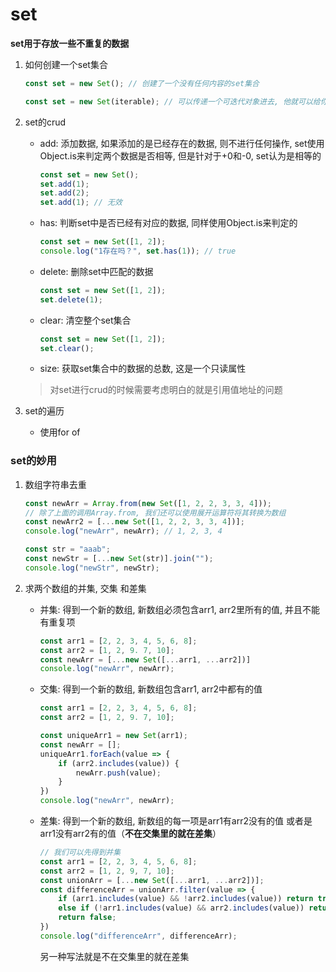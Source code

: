 # set

**set用于存放一些不重复的数据**

1. 如何创建一个set集合
    ```js
    const set = new Set(); // 创建了一个没有任何内容的set集合
    
    const set = new Set(iterable); // 可以传递一个可迭代对象进去, 他就可以给你创建一个具有初始内容的集合, 内容来自于可迭代对象每一次迭代的结果
    ```
2. set的crud
    - add: 添加数据, 如果添加的是已经存在的数据, 则不进行任何操作, set使用Object.is来判定两个数据是否相等, 但是针对于+0和-0, set认为是相等的
        ```js
        const set = new Set();
        set.add(1);
        set.add(2);
        set.add(1); // 无效
        ```
    - has: 判断set中是否已经有对应的数据, 同样使用Object.is来判定的
        ```js
        const set = new Set([1, 2]);
        console.log("1存在吗？", set.has(1)); // true
        ```
    - delete: 删除set中匹配的数据
        ```js
        const set = new Set([1, 2]);
        set.delete(1);
        ```
    
    - clear: 清空整个set集合
        ```js
        const set = new Set([1, 2]);
        set.clear();
        ```
    - size: 获取set集合中的数据的总数, 这是一个只读属性
    
    > 对set进行crud的时候需要考虑明白的就是引用值地址的问题

3. set的遍历
    - 使用for of

### set的妙用

1. 数组字符串去重
    ```js
    const newArr = Array.from(new Set([1, 2, 2, 3, 3, 4]));
    // 除了上面的调用Array.from, 我们还可以使用展开运算符将其转换为数组
    const newArr2 = [...new Set([1, 2, 2, 3, 3, 4])];
    console.log("newArr", newArr); // 1, 2, 3, 4

    const str = "aaab";
    const newStr = [...new Set(str)].join("");
    console.log("newStr", newStr);
    ```

2. 求两个数组的并集, 交集 和差集
    - 并集: 得到一个新的数组, 新数组必须包含arr1, arr2里所有的值, 并且不能有重复项
        ```js
        const arr1 = [2, 2, 3, 4, 5, 6, 8];
        const arr2 = [1, 2, 9. 7, 10];
        const newArr = [...new Set([...arr1, ...arr2])]
        console.log("newArr", newArr);
        ```
    - 交集: 得到一个新的数组, 新数组包含arr1, arr2中都有的值
        ```js
        const arr1 = [2, 2, 3, 4, 5, 6, 8];
        const arr2 = [1, 2, 9. 7, 10];

        const uniqueArr1 = new Set(arr1);
        const newArr = [];
        uniqueArr1.forEach(value => {
            if (arr2.includes(value)) {
                newArr.push(value);
            }
        })
        console.log("newArr", newArr);
        ```
    - 差集: 得到一个新的数组, 新数组的每一项是arr1有arr2没有的值 或者是arr1没有arr2有的值（**不在交集里的就在差集**）
        ```js
        // 我们可以先得到并集
        const arr1 = [2, 2, 3, 4, 5, 6, 8];
        const arr2 = [1, 2, 9, 7, 10];
        const unionArr = [...new Set([...arr1, ...arr2])];
        const differenceArr = unionArr.filter(value => {
            if (arr1.includes(value) && !arr2.includes(value)) return true;
            else if (!arr1.includes(value) && arr2.includes(value)) return true;
            return false;
        })
        console.log("differenceArr", differenceArr);
        ```
        另一种写法就是不在交集里的就在差集